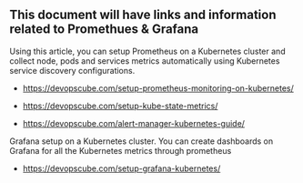 This document will have links and information related to Promethues & Grafana
--
Using this article, you can setup Prometheus on a Kubernetes cluster and collect node, pods and services metrics automatically 
using Kubernetes service discovery configurations. 

* https://devopscube.com/setup-prometheus-monitoring-on-kubernetes/

* https://devopscube.com/setup-kube-state-metrics/

* https://devopscube.com/alert-manager-kubernetes-guide/

Grafana setup on a Kubernetes cluster. You can create dashboards on Grafana for all the Kubernetes metrics through prometheus

* https://devopscube.com/setup-grafana-kubernetes/
